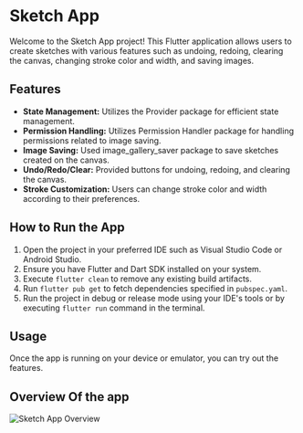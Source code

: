 <!DOCTYPE html>
</head>

<body>
  <h1>Sketch App</h1>

  <p>Welcome to the Sketch App project! This Flutter application allows users to create sketches with various features such as undoing, redoing, clearing the canvas, changing stroke color and width, and saving images.</p>

  <h2>Features</h2>
  <ul>
    <li><b>State Management:</b> Utilizes the Provider package for efficient state management.</li>
    <li><b>Permission Handling:</b> Utilizes Permission Handler package for handling permissions related to image saving.</li>
    <li><b>Image Saving:</b> Used image_gallery_saver package to save sketches created on the canvas.</li>
    <li><b>Undo/Redo/Clear:</b> Provided buttons for undoing, redoing, and clearing the canvas.</li>
    <li><b>Stroke Customization:</b> Users can change stroke color and width according to their preferences.</li>
  </ul>

  <h2>How to Run the App</h2>
  <ol>
    <li>Open the project in your preferred IDE such as Visual Studio Code or Android Studio.</li>
    <li>Ensure you have Flutter and Dart SDK installed on your system.</li>
    <li>Execute <code>flutter clean</code> to remove any existing build artifacts.</li>
    <li>Run <code>flutter pub get</code> to fetch dependencies specified in <code>pubspec.yaml</code>.</li>
    <li>Run the project in debug or release mode using your IDE's tools or by executing <code>flutter run</code> command in the terminal.</li>
  </ol>

  <h2>Usage</h2>
  <p>Once the app is running on your device or emulator, you can try out the features.</p>

  <h2>Overview Of the app</h2>
  <img src="https://github.com/Farhana007/sketch-app_-task/assets/106755038/adaff988-9124-43aa-b81a-9cf197b6e4fd" alt="Sketch App Overview">
</body>

</html>
